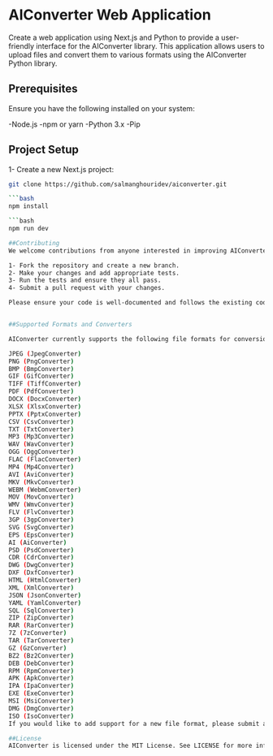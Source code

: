 # AIConverter Web Application

Create a web application using Next.js and Python to provide a user-friendly interface for the AIConverter library. This application allows users to upload files and convert them to various formats using the AIConverter Python library.

## Prerequisites

Ensure you have the following installed on your system:

-Node.js
-npm or yarn
-Python 3.x
-Pip

## Project Setup

1- Create a new Next.js project:
```bash
git clone https://github.com/salmanghouridev/aiconverter.git

```bash
npm install

```bash
npm run dev

##Contributing
We welcome contributions from anyone interested in improving AIConverter. If you are interested in contributing, please follow these steps:

1- Fork the repository and create a new branch.
2- Make your changes and add appropriate tests.
3- Run the tests and ensure they all pass.
4- Submit a pull request with your changes.

Please ensure your code is well-documented and follows the existing coding style. We also recommend discussing your changes with the community before submitting a pull request.


##Supported Formats and Converters

AIConverter currently supports the following file formats for conversion and their corresponding converter class names:

JPEG (JpegConverter)
PNG (PngConverter)
BMP (BmpConverter)
GIF (GifConverter)
TIFF (TiffConverter)
PDF (PdfConverter)
DOCX (DocxConverter)
XLSX (XlsxConverter)
PPTX (PptxConverter)
CSV (CsvConverter)
TXT (TxtConverter)
MP3 (Mp3Converter)
WAV (WavConverter)
OGG (OggConverter)
FLAC (FlacConverter)
MP4 (Mp4Converter)
AVI (AviConverter)
MKV (MkvConverter)
WEBM (WebmConverter)
MOV (MovConverter)
WMV (WmvConverter)
FLV (FlvConverter)
3GP (3gpConverter)
SVG (SvgConverter)
EPS (EpsConverter)
AI (AiConverter)
PSD (PsdConverter)
CDR (CdrConverter)
DWG (DwgConverter)
DXF (DxfConverter)
HTML (HtmlConverter)
XML (XmlConverter)
JSON (JsonConverter)
YAML (YamlConverter)
SQL (SqlConverter)
ZIP (ZipConverter)
RAR (RarConverter)
7Z (7zConverter)
TAR (TarConverter)
GZ (GzConverter)
BZ2 (Bz2Converter)
DEB (DebConverter)
RPM (RpmConverter)
APK (ApkConverter)
IPA (IpaConverter)
EXE (ExeConverter)
MSI (MsiConverter)
DMG (DmgConverter)
ISO (IsoConverter)
If you would like to add support for a new file format, please submit a pull request with the necessary changes.

##License
AIConverter is licensed under the MIT License. See LICENSE for more information.



